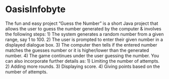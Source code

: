# OasisInfobyte
The fun and easy project “Guess the Number” is a short Java project that allows the user to guess the number generated by the computer & involves the following steps:
     1) The system generates a random number from a given range, say 1 to 100.
     2) The user is prompted to enter their given number in a displayed dialogue box.
     3) The computer then tells if the entered number matches the guesses number or it is higher/lower than the generated number.
     4) The game continues under the user guessing the number.
You can also incorporate further details as:
    1) Limiting the number of attempts.
    2) Adding more rounds.
    3) Displaying score.
    4) Giving points based on the number of attempts.
